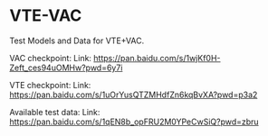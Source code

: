 # VTE-VAC
Test Models and Data for VTE+VAC.

VAC checkpoint:
Link: https://pan.baidu.com/s/1wjKf0H-Zeft_ces94uOMHw?pwd=6y7i

VTE checkpoint:
Link: https://pan.baidu.com/s/1uOrYusQTZMHdfZn6kqBvXA?pwd=p3a2

Available test data:
Link: https://pan.baidu.com/s/1qEN8b_opFRU2M0YPeCwSiQ?pwd=zbru
